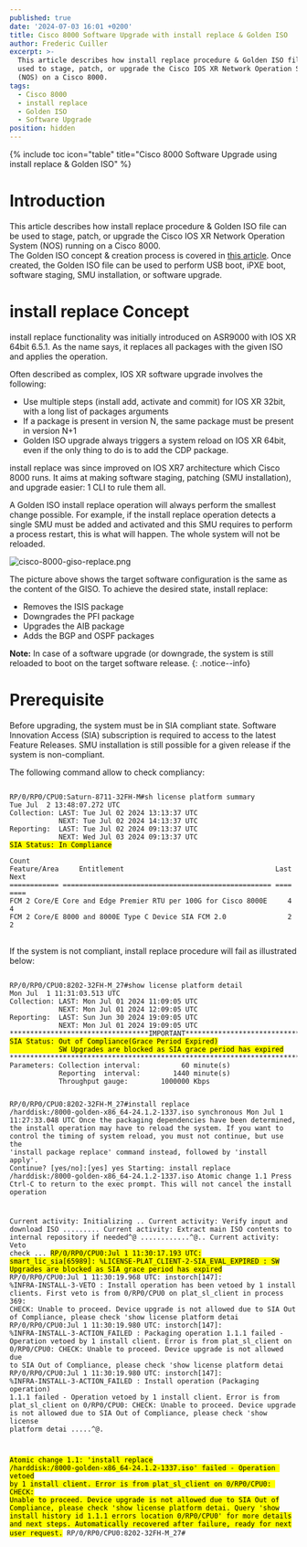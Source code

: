 ```yaml
---
published: true
date: '2024-07-03 16:01 +0200'
title: Cisco 8000 Software Upgrade with install replace & Golden ISO
author: Frederic Cuiller
excerpt: >-
  This article describes how install replace procedure & Golden ISO file can be
  used to stage, patch, or upgrade the Cisco IOS XR Network Operation System
  (NOS) on a Cisco 8000.
tags:
  - Cisco 8000
  - install replace
  - Golden ISO
  - Software Upgrade
position: hidden
---
```

{% include toc icon="table" title="Cisco 8000 Software Upgrade using install replace & Golden ISO" %}

# Introduction

This article describes how install replace procedure & Golden ISO file can be used to stage, patch, or upgrade the Cisco IOS XR Network Operation System (NOS) running on a Cisco 8000.  
The Golden ISO concept & creation process is covered in [this article](foobar.com). Once created, the Golden ISO file can be used to perform USB boot, iPXE boot, software staging, SMU installation, or software upgrade.

# install replace Concept

install replace functionality was initially introduced on ASR9000 with IOS XR 64bit 6.5.1. As the name says, it replaces all packages with the given ISO and applies the operation.  

Often described as complex, IOS XR software upgrade involves the following:

- Use multiple steps (install add, activate and commit) for IOS XR 32bit, with a long list of packages arguments
- If a package is present in version N, the same package must be present in version N+1
- Golden ISO upgrade always triggers a system reload on IOS XR 64bit, even if the only thing to do is to add the CDP package.

install replace was since improved on IOS XR7 architecture which Cisco 8000 runs. It aims at making software staging, patching (SMU installation), and upgrade easier: 1 CLI to rule them all.  

A Golden ISO install replace operation will always perform the smallest change possible. For example, if the install replace operation detects a single SMU must be added and activated and this SMU requires to perform a process restart, this is what will happen. The whole system will not be reloaded.

![cisco-8000-giso-replace.png]({{site.baseurl}}/images/cisco-8000-giso-replace.png)

The picture above shows the target software configuration is the same as the content of the GISO. To achieve the desired state, install replace:

- Removes the ISIS package
- Downgrades the PFI package
- Upgrades the AIB package
- Adds the BGP and OSPF packages

**Note:** In case of a software upgrade (or downgrade, the system is still reloaded to boot on the target software release.
{: .notice--info}

# Prerequisite

Before upgrading, the system must be in SIA compliant state. Software Innovation Access (SIA) subscription is required to access to the latest Feature Releases. SMU installation is still possible for a given release if the system is non-compliant.  

The following command allow to check compliancy:

<div class="highlighter-rouge">
<pre class="highlight">
<code>
RP/0/RP0/CPU0:Saturn-8711-32FH-M#sh license platform summary
Tue Jul  2 13:48:07.272 UTC
Collection: LAST: Tue Jul 02 2024 13:13:37 UTC
            NEXT: Tue Jul 02 2024 14:13:37 UTC
Reporting:  LAST: Tue Jul 02 2024 09:13:37 UTC
            NEXT: Wed Jul 03 2024 09:13:37 UTC
<mark>SIA Status: In Compliance</mark>
                                                                   Count
Feature/Area     Entitlement                                     Last Next
============ =================================================== ==== ====
FCM 2 Core/E Core and Edge Premier RTU per 100G for Cisco 8000E     4    4
FCM 2 Core/E 8000 and 8000E Type C Device SIA FCM 2.0               2    2
</code>
</pre>
</div>

If the system is not compliant, install replace procedure will fail as illustrated below:

<div class="highlighter-rouge">
<pre class="highlight">
<code>
RP/0/RP0/CPU0:8202-32FH-M_27#show license platform detail
Mon Jul  1 11:31:03.513 UTC
Collection: LAST: Mon Jul 01 2024 11:09:05 UTC
            NEXT: Mon Jul 01 2024 12:09:05 UTC
Reporting:  LAST: Sun Jun 30 2024 19:09:05 UTC
            NEXT: Mon Jul 01 2024 19:09:05 UTC
**********************************IMPORTANT************************************
<mark>SIA Status: Out of Compliance(Grace Period Expired)
            SW Upgrades are blocked as SIA grace period has expired</mark>
*******************************************************************************
Parameters: Collection interval:          60 minute(s)
            Reporting  interval:        1440 minute(s)
            Throughput gauge:        1000000 Kbps

RP/0/RP0/CPU0:8202-32FH-M_27#install replace /harddisk:/8000-golden-x86_64-24.1.2-1337.iso synchronous
Mon Jul  1 11:27:33.048 UTC
Once the packaging dependencies have been determined, the install operation may have to reload the system.
If you want to control the timing of system reload, you must not continue, but use the 'install package replace' command instead, followed by 'install apply'.
Continue? [yes/no]:[yes] yes
Starting:
  install replace /harddisk:/8000-golden-x86_64-24.1.2-1337.iso
Atomic change 1.1
Press Ctrl-C to return to the exec prompt. This will not cancel the install operation

Current activity: Initializing ..
Current activity: Verify input and download ISO .........
Current activity: Extract main ISO contents to internal repository if needed^@ ............^@..
Current activity: Veto check ...
<mark>RP/0/RP0/CPU0:Jul  1 11:30:17.193 UTC: smart_lic_sia[65989]: %LICENSE-PLAT_CLIENT-2-SIA_EVAL_EXPIRED : SW Upgrades are blocked as SIA grace period has expired</mark>
RP/0/RP0/CPU0:Jul  1 11:30:19.968 UTC: instorch[147]: %INFRA-INSTALL-3-VETO : Install operation has been vetoed by 1 install clients. First veto is from 0/RP0/CPU0 on plat_sl_client in process 369: CHECK: Unable to proceed. Device upgrade is not allowed due to SIA Out of Compliance, please check 'show license platform detai
RP/0/RP0/CPU0:Jul  1 11:30:19.980 UTC: instorch[147]: %INFRA-INSTALL-3-ACTION_FAILED : Packaging operation 1.1.1 failed - Operation vetoed by 1 install client. Error is from plat_sl_client on 0/RP0/CPU0: CHECK: Unable to proceed. Device upgrade is not allowed due to SIA Out of Compliance, please check 'show license platform detai
RP/0/RP0/CPU0:Jul  1 11:30:19.980 UTC: instorch[147]: %INFRA-INSTALL-3-ACTION_FAILED : Install operation (Packaging operation) 1.1.1 failed - Operation vetoed by 1 install client. Error is from plat_sl_client on 0/RP0/CPU0: CHECK: Unable to proceed. Device upgrade is not allowed due to SIA Out of Compliance, please check 'show license platform detai
.....^@.

<mark>Atomic change 1.1: 'install replace /harddisk:/8000-golden-x86_64-24.1.2-1337.iso' failed - Operation vetoed by 1 install client. Error is from plat_sl_client on 0/RP0/CPU0: CHECK: Unable to proceed.
Device upgrade is not allowed due to SIA Out of Compliance, please check 'show license platform detai. Query 'show install history id 1.1.1 errors location 0/RP0/CPU0' for more details and next steps. Automatically recovered after failure, ready for next user request.</mark>
RP/0/RP0/CPU0:8202-32FH-M_27#
</code>
</pre>
</div>



